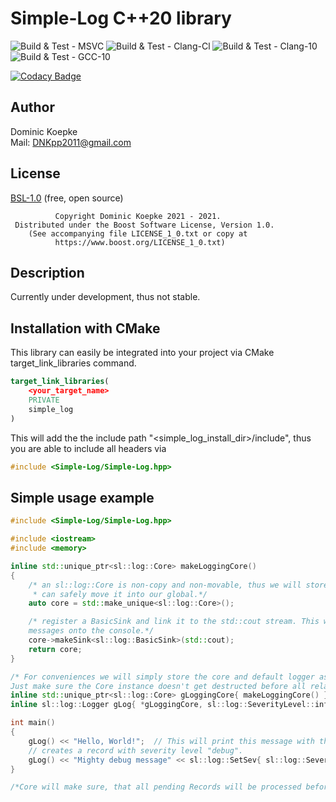 # Simple-Log C++20 library
![Build & Test - MSVC](https://github.com/DNKpp/Simple-Log/workflows/Build%20&%20Test%20-%20MSVC/badge.svg)
![Build & Test - Clang-Cl](https://github.com/DNKpp/Simple-Log/workflows/Build%20&%20Test%20-%20Clang-Cl/badge.svg)
![Build & Test - Clang-10](https://github.com/DNKpp/Simple-Log/workflows/Build%20&%20Test%20-%20Clang-10/badge.svg)
![Build & Test - GCC-10](https://github.com/DNKpp/Simple-Log/workflows/Build%20&%20Test%20-%20GCC-10/badge.svg)

[![Codacy Badge](https://app.codacy.com/project/badge/Grade/55561677ef904762a567b432eb4382b9)](https://www.codacy.com/gh/DNKpp/Simple-Log/dashboard?utm_source=github.com&amp;utm_medium=referral&amp;utm_content=DNKpp/Simple-Log&amp;utm_campaign=Badge_Grade)

## Author
Dominic Koepke  
Mail: [DNKpp2011@gmail.com](mailto:dnkpp2011@gmail.com)

## License

[BSL-1.0](https://github.com/DNKpp/Simple-Log/blob/master/LICENSE_1_0.txt) (free, open source)

```text
          Copyright Dominic Koepke 2021 - 2021.
 Distributed under the Boost Software License, Version 1.0.
    (See accompanying file LICENSE_1_0.txt or copy at
          https://www.boost.org/LICENSE_1_0.txt)
```

## Description
Currently under development, thus not stable.

## Installation with CMake
This library can easily be integrated into your project via CMake target_link_libraries command.

```cmake
target_link_libraries(
	<your_target_name>
	PRIVATE
	simple_log
)
```
This will add the the include path "<simple_log_install_dir>/include", thus you are able to include all headers via

```cpp
#include <Simple-Log/Simple-Log.hpp>
```

## Simple usage example
```cpp
#include <Simple-Log/Simple-Log.hpp>

#include <iostream>
#include <memory>

inline std::unique_ptr<sl::log::Core> makeLoggingCore()
{
	/* an sl::log::Core is non-copy and non-movable, thus we will store it in an unique_ptr, so we
	 * can safely move it into our global.*/
	auto core = std::make_unique<sl::log::Core>();

	/* register a BasicSink and link it to the std::cout stream. This will simply print all incoming
	messages onto the console.*/
	core->makeSink<sl::log::BasicSink>(std::cout);
	return core;
}

/* For conveniences we will simply store the core and default logger as a global. Feel free to do it otherwise.
Just make sure the Core instance doesn't get destructed before all related Logger instances.*/
inline std::unique_ptr<sl::log::Core> gLoggingCore{ makeLoggingCore() };
inline sl::log::Logger gLog{ *gLoggingCore, sl::log::SeverityLevel::info };

int main()
{
	gLog() << "Hello, World!";	// This will print this message with the "info" severity
	// creates a record with severity level "debug".
	gLog() << "Mighty debug message" << sl::log::SetSev{ sl::log::SeverityLevel::debug };
}

/*Core will make sure, that all pending Records will be processed before it gets destructed.*/
```

